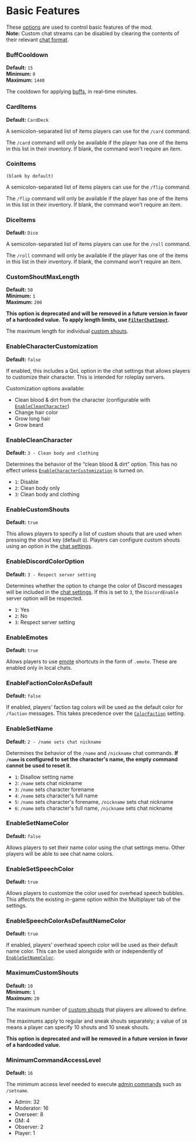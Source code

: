 # Basic Features

These [options](./index.md) are used to control basic features of the mod.  
**Note:** Custom chat streams can be disabled by clearing the contents of their relevant [chat format](./chat-formats.md).

### BuffCooldown
**Default:** `15`  
**Minimum:** `0`  
**Maximum:** `1440`

The cooldown for applying [buffs](./filters-predicates.md#predicateapplybuff), in real-time minutes.

### CardItems
**Default:** `CardDeck`

A semicolon-separated list of items players can use for the `/card` command.

The `/card` command will only be available if the player has one of the items in this list in their inventory.
If blank, the command won't require an item.

### CoinItems
`(blank by default)`

A semicolon-separated list of items players can use for the `/flip` command.

The `/flip` command will only be available if the player has one of the items in this list in their inventory.
If blank, the command won't require an item.

### DiceItems
**Default:** `Dice`

A semicolon-separated list of items players can use for the `/roll` command.

The `/roll` command will only be available if the player has one of the items in this list in their inventory.
If blank, the command won't require an item.

### CustomShoutMaxLength
**Default:** `50`  
**Minimum:** `1`  
**Maximum:** `200`

**This option is deprecated and will be removed in a future version in favor of a hardcoded value.**
**To apply length limits, use [`FilterChatInput`](./filters-predicates.md#filterchatinput).**

The maximum length for individual [custom shouts](#enablecustomshouts).

### EnableCharacterCustomization
**Default:** `false`

If enabled, this includes a QoL option in the chat settings that allows players to customize their character. This is intended for roleplay servers.

Customization options available:
- Clean blood & dirt from the character (configurable with [`EnableCleanCharacter`](#enablecleancharacter))
- Change hair color
- Grow long hair
- Grow beard

### EnableCleanCharacter
**Default:** `3 - Clean body and clothing`

Determines the behavior of the “clean blood & dirt” option.
This has no effect unless [`EnableCharacterCustomization`](#enablecharactercustomization) is turned on.

- `1`: Disable
- `2`: Clean body only
- `3`: Clean body and clothing

### EnableCustomShouts
**Default:** `true`

This allows players to specify a list of custom shouts that are used when pressing the shout key (default `Q`).
Players can configure custom shouts using an option in the [chat settings](../user-guide/chat-settings.md).

### EnableDiscordColorOption
**Default:** `3 - Respect server setting`

Determines whether the option to change the color of Discord messages will be included in the [chat settings](../user-guide/chat-settings.md).
If this is set to `3`, the `DiscordEnable` server option will be respected.

- `1`: Yes
- `2`: No
- `3`: Respect server setting

### EnableEmotes
**Default:** `true`

Allows players to use [emote](../user-guide/emote-shortcuts.md) shortcuts in the form of `.emote`.
These are enabled only in local chats.

### EnableFactionColorAsDefault
**Default:** `false`

If enabled, players' faction tag colors will be used as the default color for `/faction` messages.
This takes precedence over the [`ColorFaction`](./colors.md#colorfaction) setting.

### EnableSetName
**Default:** `2 - /name sets chat nickname`

Determines the behavior of the `/name` and `/nickname` chat commands.
**If `/name` is configured to set the character's name, the empty command cannot be used to reset it.**

- `1`: Disallow setting name
- `2`: `/name` sets chat nickname
- `3`: `/name` sets character forename
- `4`: `/name` sets character's full name
- `5`: `/name` sets character's forename, `/nickname` sets chat nickname
- `6`: `/name` sets character's full name, `/nickname` sets chat nickname

### EnableSetNameColor
**Default:** `false`

Allows players to set their name color using the chat settings menu.
Other players will be able to see chat name colors.

### EnableSetSpeechColor
**Default:** `true`

Allows players to customize the color used for overhead speech bubbles.
This affects the existing in-game option within the Multiplayer tab of the settings.

### EnableSpeechColorAsDefaultNameColor
**Default:** `true`

If enabled, players' overhead speech color will be used as their default name color.
This can be used alongside with or independently of [`EnableSetNameColor`](#enablesetnamecolor).

### MaximumCustomShouts
**Default:** `10`  
**Minimum:** `1`  
**Maximum:** `20`

The maximum number of [custom shouts](#enablecustomshouts) that players are allowed to define.

The maximums apply to regular and sneak shouts separately; a value of `10` means a player can specify 10 shouts and 10 sneak shouts.

**This option is deprecated and will be removed in a future version in favor of a hardcoded value.**

### MinimumCommandAccessLevel
**Default:** `16`

The minimum access level needed to execute [admin commands](../user-guide/admins.md#commands) such as `/setname`.

- Admin: 32
- Moderator: 16
- Overseer: 8
- GM: 4
- Observer: 2
- Player: 1
